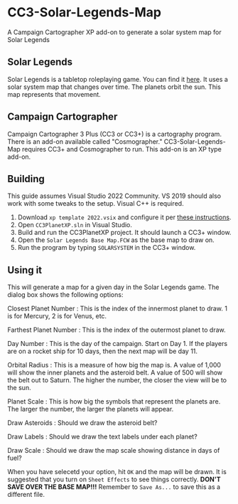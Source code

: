 # CC3-Solar-Legends-Map
A Campaign Cartographer XP add-on to generate a solar system map for Solar Legends

## Solar Legends
Solar Legends is a tabletop roleplaying game.  You can find it [here](https://solarlegends.kertdawg.net/).  It uses a solar system map that changes over time.  The planets orbit the sun.  This map represents that movement.

## Campaign Cartographer
Campaign Cartographer 3 Plus (CC3 or CC3+) is a cartography program.  There is an add-on available called "Cosmographer."  CC3-Solar-Legends-Map requires CC3+ and Cosmographer to run.  This add-on is an XP type add-on.

## Building
This guide assumes Visual Studio 2022 Community.  VS 2019 should also work with some tweaks to the setup.  Visual C++ is required.

1. Download `xp template 2022.vsix` and configure it per [these instructions](https://cc.monsen.cc/blog/XP%20Template.html).
1. Open `CC3PlanetXP.sln` in Visual Studio.
1. Build and run the CC3PlanetXP project.  It should launch a CC3+ window.
1. Open the `Solar Legends Base Map.FCW` as the base map to draw on.
1. Run the program by typing `SOLARSYSTEM` in the CC3+ window.

##  Using it
This will generate a map for a given day in the Solar Legends game.  The dialog box shows the following options:

Closest Planet Number
: This is the index of the innermost planet to draw.  1 is for Mercury, 2 is for Venus, etc.

Farthest Planet Number
: This is the index of the outermost planet to draw.

Day Number
: This is the day of the campaign.  Start on Day 1.  If the players are on a rocket ship for 10 days, then the next map will be day 11.

Orbital Radius
: This is a measure of how big the map is.  A value of 1,000 will show the inner planets and the asteroid belt.  A value of 500 will show the belt out to Saturn.  The higher the number, the closer the view will be to the sun.

Planet Scale
: This is how big the symbols that represent the planets are.  The larger the number, the larger the planets will appear.

Draw Asteroids
: Should we draw the asteroid belt?

Draw Labels
: Should we draw the text labels under each planet?

Draw Scale
: Should we draw the map scale showing distance in days of fuel?

When you have selecetd your option, hit `OK` and the map will be drawn.  It is suggested that you turn on `Sheet Effects` to see things correctly.  **DON'T SAVE OVER THE BASE MAP!!!**  Remember to `Save As...` to save this as a different file.

